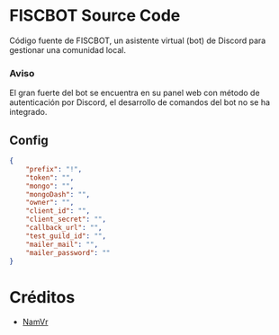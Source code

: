 # FISCBOT Source Code

Código fuente de FISCBOT, un asistente virtual (bot) de Discord para gestionar una comunidad local.

### Aviso

El gran fuerte del bot se encuentra en su panel web con método de autenticación por Discord, el desarrollo de comandos del bot no se ha integrado.


## Config

```json
{
	"prefix": "!",
	"token": "",
	"mongo": "",
	"mongoDash": "",
	"owner": "",
	"client_id": "",
	"client_secret": "",
	"callback_url": "",
	"test_guild_id": "",
	"mailer_mail": "",
	"mailer_password": ""
}

```

# Créditos

- [NamVr](https://github.com/NamVr/DiscordBot-Template)